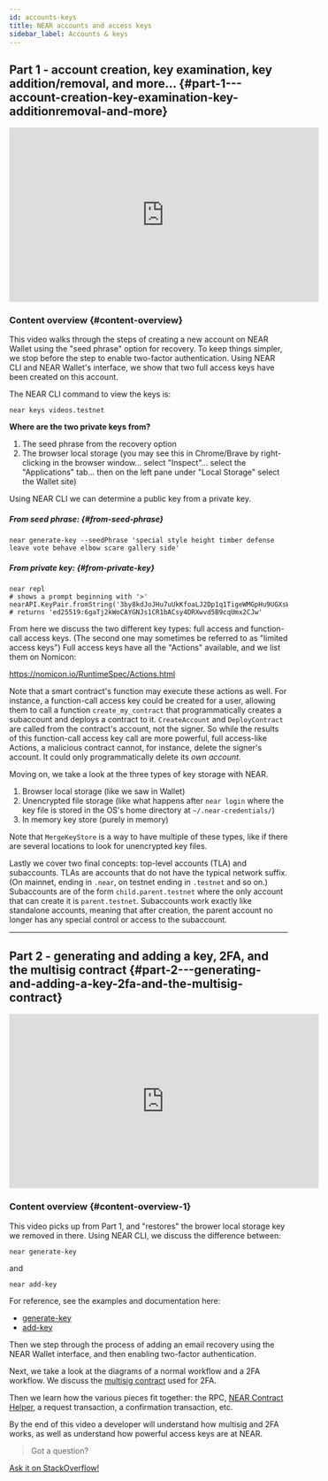 ```yaml
---
id: accounts-keys
title: NEAR accounts and access keys
sidebar_label: Accounts & keys
---
```


## Part 1 - account creation, key examination, key addition/removal, and more… {#part-1---account-creation-key-examination-key-additionremoval-and-more}

<iframe width="560" height="315" src="https://www.youtube-nocookie.com/embed/ganXZ0Iw1C8" frameborder="0" allow="accelerometer; autoplay; clipboard-write; encrypted-media; gyroscope; picture-in-picture" allowfullscreen></iframe>

### Content overview {#content-overview}

This video walks through the steps of creating a new account on NEAR Wallet using the "seed phrase" option for recovery. To keep things simpler, we stop before the step to enable two-factor authentication. Using NEAR CLI and NEAR Wallet's interface, we show that two full access keys have been created on this account.

The NEAR CLI command to view the keys is:

    near keys videos.testnet

**Where are the two private keys from?**

1. The seed phrase from the recovery option
2. The browser local storage (you may see this in Chrome/Brave by right-clicking in the browser window… select "Inspect"… select the "Applications" tab… then on the left pane under "Local Storage" select the Wallet site)

Using NEAR CLI we can determine a public key from a private key.

##### From seed phrase: {#from-seed-phrase}

    near generate-key --seedPhrase 'special style height timber defense leave vote behave elbow scare gallery side'
    
##### From private key: {#from-private-key}

    near repl    
    # shows a prompt beginning with '>'
    nearAPI.KeyPair.fromString('3by8kdJoJHu7uUkKfoaLJ2Dp1q1TigeWMGpHu9UGXsWdREqPcshCM223kWadmrMKpV9AsWG5wL9F9hZzjHSRFXud').publicKey.toString()
    # returns 'ed25519:6gaTj2kWoCAYGNJs1CR1bACsy4DRXwvd5B9cqUmx2CJw'
    
From here we discuss the two different key types: full access and function-call access keys. (The second one may sometimes be referred to as "limited access keys")
Full access keys have all the "Actions" available, and we list them on Nomicon:

https://nomicon.io/RuntimeSpec/Actions.html

Note that a smart contract's function may execute these actions as well. For instance, a function-call access key could be created for a user, allowing them to call a function `create_my_contract` that programmatically creates a subaccount and deploys a contract to it. `CreateAccount` and `DeployContract` are called from the contract's account, not the signer. So while the results of this function-call access key call are more powerful, full access-like Actions, a malicious contract cannot, for instance, delete the signer's account. It could only programmatically delete its *own account*.

Moving on, we take a look at the three types of key storage with NEAR.

1. Browser local storage (like we saw in Wallet)
2. Unencrypted file storage (like what happens after `near login` where the key file is stored in the OS's home directory at `~/.near-credentials/`)
3. In memory key store (purely in memory)

Note that `MergeKeyStore` is a way to have multiple of these types, like if there are several locations to look for unencrypted key files.

Lastly we cover two final concepts: top-level accounts (TLA) and subaccounts. TLAs are accounts that do not have the typical network suffix. (On mainnet, ending in `.near`, on testnet ending in `.testnet` and so on.) Subaccounts are of the form `child.parent.testnet` where the only account that can create it is `parent.testnet`. Subaccounts work exactly like standalone accounts, meaning that after creation, the parent account no longer has any special control or access to the subaccount.

---

## Part 2 - generating and adding a key, 2FA, and the multisig contract {#part-2---generating-and-adding-a-key-2fa-and-the-multisig-contract}

<iframe width="560" height="315" src="https://www.youtube-nocookie.com/embed/4Q4K03t2P48" frameborder="0" allow="accelerometer; autoplay; clipboard-write; encrypted-media; gyroscope; picture-in-picture" allowfullscreen></iframe>

### Content overview {#content-overview-1}

This video picks up from Part 1, and "restores" the brower local storage key we removed in there. Using NEAR CLI, we discuss the difference between:

    near generate-key
    
and

    near add-key

For reference, see the examples and documentation here:
- [generate-key](/docs/tools/near-cli#near-generate-key)
- [add-key](/docs/tools/near-cli#near-add-key)

Then we step through the process of adding an email recovery using the NEAR Wallet interface, and then enabling two-factor authentication.

Next, we take a look at the diagrams of a normal workflow and a 2FA workflow. We discuss the [multisig contract](https://github.com/near/core-contracts/tree/master/multisig) used for 2FA.

Then we learn how the various pieces fit together: the RPC, [NEAR Contract Helper](https://github.com/nearprotocol/near-contract-helper), a request transaction, a confirmation transaction, etc.

By the end of this video a developer will understand how multisig and 2FA works, as well as understand how powerful access keys are at NEAR.

>Got a question?
<a href="https://stackoverflow.com/questions/tagged/nearprotocol">
  <h8>Ask it on StackOverflow!</h8></a>
